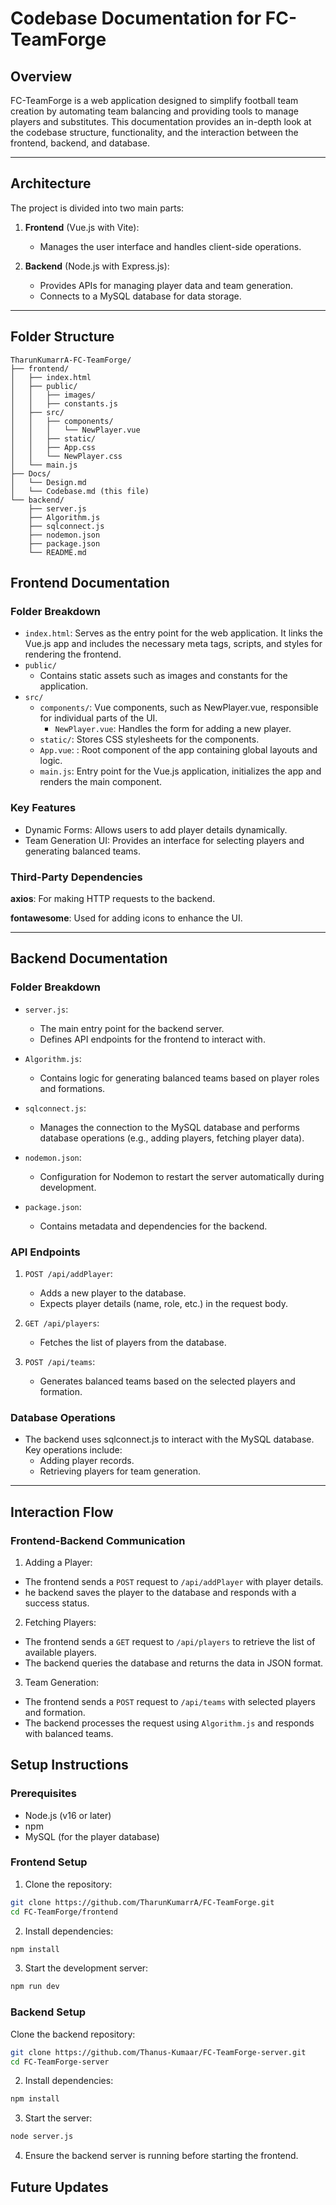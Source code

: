 # Codebase Documentation for FC-TeamForge

## Overview
FC-TeamForge is a web application designed to simplify football team creation by automating team balancing and providing tools to manage players and substitutes. This documentation provides an in-depth look at the codebase structure, functionality, and the interaction between the frontend, backend, and database.

---

## Architecture
The project is divided into two main parts:

1. **Frontend** (Vue.js with Vite):
   - Manages the user interface and handles client-side operations.

2. **Backend** (Node.js with Express.js):
   - Provides APIs for managing player data and team generation.
   - Connects to a MySQL database for data storage.

---

## Folder Structure
```
TharunKumarrA-FC-TeamForge/
├── frontend/
│   ├── index.html
│   ├── public/
│   │   ├── images/
│   │   ├── constants.js
│   ├── src/
│   │   ├── components/
│   │   │   └── NewPlayer.vue
│   │   ├── static/
│   │   ├── App.css
│   │   └── NewPlayer.css
│   └── main.js
├── Docs/
│   └── Design.md
│   └── Codebase.md (this file)
└── backend/
    ├── server.js
    ├── Algorithm.js
    ├── sqlconnect.js
    ├── nodemon.json
    ├── package.json
    └── README.md
```
## Frontend Documentation

### Folder Breakdown
- `index.html`:
  Serves as the entry point for the web application. It links the Vue.js app and includes the necessary meta tags, scripts, and styles for rendering the frontend.
- `public/`
    - Contains static assets such as images and constants for the application.
- `src/`
  - `components/`: Vue components, such as NewPlayer.vue, responsible for individual parts of the UI.
      - `NewPlayer.vue`: Handles the form for adding a new player.
  - `static/`: Stores CSS stylesheets for the components.
  - `App.vue`: : Root component of the app containing global layouts and logic.
  - `main.js`: Entry point for the Vue.js application, initializes the app and renders the main component.

### Key Features
- Dynamic Forms: Allows users to add player details dynamically.
- Team Generation UI: Provides an interface for selecting players and generating balanced teams.

### Third-Party Dependencies

**axios**: For making HTTP requests to the backend.

**fontawesome**: Used for adding icons to enhance the UI.

---

## Backend Documentation
### Folder Breakdown

- `server.js`:
    - The main entry point for the backend server.
    - Defines API endpoints for the frontend to interact with.

- `Algorithm.js`:
    - Contains logic for generating balanced teams based on player roles and formations.

- `sqlconnect.js`:
    - Manages the connection to the MySQL database and performs database operations (e.g., adding players, fetching player data).

- `nodemon.json`:
    - Configuration for Nodemon to restart the server automatically during development.

- `package.json`:
    - Contains metadata and dependencies for the backend.

### API Endpoints

1. `POST /api/addPlayer`:
    - Adds a new player to the database.
    - Expects player details (name, role, etc.) in the request body.

2. `GET /api/players`:
    - Fetches the list of players from the database.

3. `POST /api/teams`:
    - Generates balanced teams based on the selected players and formation.

### Database Operations

- The backend uses sqlconnect.js to interact with the MySQL database. Key operations include:
    - Adding player records.
    - Retrieving players for team generation.

-----

## Interaction Flow

### Frontend-Backend Communication
1. Adding a Player:
  - The frontend sends a `POST` request to `/api/addPlayer` with player details.
  - he backend saves the player to the database and responds with a success status.

2. Fetching Players:
  - The frontend sends a `GET` request to `/api/players` to retrieve the list of available players.
  - The backend queries the database and returns the data in JSON format.

3. Team Generation:
  - The frontend sends a `POST` request to `/api/teams` with selected players and formation.
  - The backend processes the request using `Algorithm.js` and responds with balanced teams.



## Setup Instructions

### Prerequisites
- Node.js (v16 or later)
- npm
- MySQL (for the player database)

### Frontend Setup

1. Clone the repository:
```bash
git clone https://github.com/TharunKumarrA/FC-TeamForge.git
cd FC-TeamForge/frontend
```

2. Install dependencies:
```bash
npm install
```

3. Start the development server:
```bash
npm run dev
```

### Backend Setup

Clone the backend repository:

```bash
git clone https://github.com/Thanus-Kumaar/FC-TeamForge-server.git
cd FC-TeamForge-server
```

2. Install dependencies:

```bash
npm install
```

3. Start the server:

```bash
node server.js
```
4. Ensure the backend server is running before starting the frontend.

## Future Updates
<to be added>
